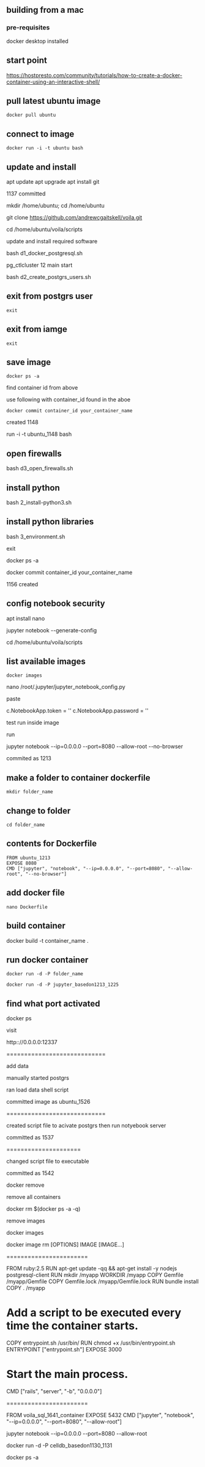 ## building from a mac

### pre-requisites

docker desktop installed

## start point

https://hostpresto.com/community/tutorials/how-to-create-a-docker-container-using-an-interactive-shell/

## pull latest ubuntu image

	docker pull ubuntu

## connect to image

	docker run -i -t ubuntu bash

## update and install

apt update
apt upgrade
apt install git

1137 committed

mkdir /home/ubuntu; cd /home/ubuntu

git clone https://github.com/andrewcgaitskell/voila.git

cd /home/ubuntu/voila/scripts

update and install required software

bash d1_docker_postgresql.sh

 pg_ctlcluster 12 main start

 bash d2_create_postgrs_users.sh 

## exit from postgrs user

	exit

## exit from iamge

	exit

## save image

	docker ps -a

find container id from above

use following with container_id found in the aboe

	docker commit container_id your_container_name

created 1148

run -i -t ubuntu_1148 bash

## open firewalls

bash d3_open_firewalls.sh

## install python

bash 2_install-python3.sh

## install python libraries

bash 3_environment.sh

exit

docker ps -a

docker commit container_id your_container_name

1156 created

## config notebook security

apt install nano

jupyter notebook --generate-config



cd /home/ubuntu/voila/scripts

## list available images

	docker images

nano /root/.jupyter/jupyter_notebook_config.py

paste

c.NotebookApp.token = ''
c.NotebookApp.password = ''

test run inside image

run

jupyter notebook --ip=0.0.0.0 --port=8080 --allow-root --no-browser

commited as 1213

## make a folder to container dockerfile

	mkdir folder_name

## change to folder

	cd folder_name

## contents for Dockerfile

	FROM ubuntu_1213             
	EXPOSE 8080
	CMD ["jupyter", "notebook", "--ip=0.0.0.0", "--port=8080", "--allow-root", "--no-browser"]

## add docker file

	nano Dockerfile

## build container

docker build -t container_name .

## run docker container 

	docker run -d -P folder_name

	docker run -d -P jupyter_basedon1213_1225

## find what port activated

docker ps

visit

  http:://0.0.0.0:12337

============================

add data

manually started postgrs

ran load data shell script

committed image as ubuntu_1526

============================

created script file to acivate postgrs
then run notyebook server

committed as 1537

=====================

changed script file to executable

committed as 1542


docker remove

remove all containers

docker rm $(docker ps -a -q)

remove images

docker images

docker image rm [OPTIONS] IMAGE [IMAGE...]


=======================

FROM ruby:2.5
RUN apt-get update -qq && apt-get install -y nodejs postgresql-client
RUN mkdir /myapp
WORKDIR /myapp
COPY Gemfile /myapp/Gemfile
COPY Gemfile.lock /myapp/Gemfile.lock
RUN bundle install
COPY . /myapp

# Add a script to be executed every time the container starts.
COPY entrypoint.sh /usr/bin/
RUN chmod +x /usr/bin/entrypoint.sh
ENTRYPOINT ["entrypoint.sh"]
EXPOSE 3000

# Start the main process.
CMD ["rails", "server", "-b", "0.0.0.0"]

=======================

FROM voila_sql_1641_container 
EXPOSE 5432
CMD ["jupyter", "notebook", "--ip=0.0.0.0", "--port=8080", "--allow-root"]

jupyter notebook --ip=0.0.0.0 --port=8080 --allow-root


docker run -d -P celldb_basedon1130_1131


docker ps -a

